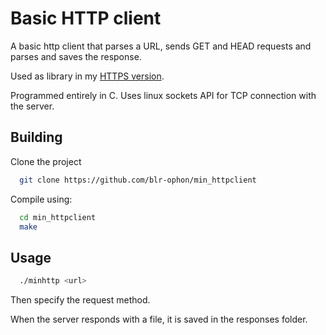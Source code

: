 
# Basic HTTP client

A basic http client that parses a URL, sends GET and HEAD requests and parses and saves the response.

Used as library in my [HTTPS version](https://github.com/blr-ophon/min_httpsclient).

Programmed entirely in C. Uses linux sockets API for TCP connection with the server.

## Building

Clone the project
```bash
  git clone https://github.com/blr-ophon/min_httpclient
```
Compile using:

```bash
  cd min_httpclient
  make
```

## Usage

```bash
  ./minhttp <url>
```
Then specify the request method.

When the server responds with a file, it is saved in the responses folder. 



